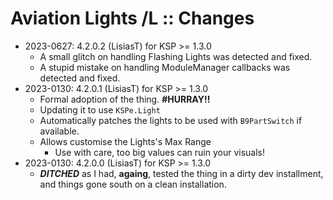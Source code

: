 # Aviation Lights /L :: Changes

* 2023-0627: 4.2.0.2 (LisiasT) for KSP >= 1.3.0
	+ A small glitch on handling Flashing Lights was detected and fixed.
	+ A stupid mistake on handling ModuleManager callbacks was detected and fixed.
* 2023-0130: 4.2.0.1 (LisiasT) for KSP >= 1.3.0
	+ Formal adoption of the thing. **#HURRAY!!**
	+ Updating it to use `KSPe.Light`
	+ Automatically patches the lights to be used with `B9PartSwitch` if available.
	+ Allows customise the Lights's Max Range
		- Use with care, too big values can ruin your visuals!
* 2023-0130: 4.2.0.0 (LisiasT) for KSP >= 1.3.0
	+ ***DITCHED*** as I had, **againg**, tested the thing in a dirty dev installment, and things gone south on a clean installation. 
